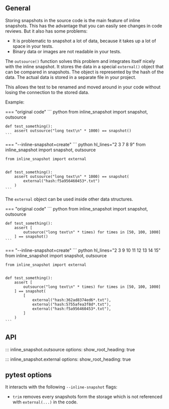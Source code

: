 ## General

Storing snapshots in the source code is the main feature of inline snapshots.
This has the advantage that you can easily see changes in code reviews. But it also has some problems:

* It is problematic to snapshot a lot of data, because it takes up a lot of space in your tests.
* Binary data or images are not readable in your tests.

The `outsource()` function solves this problem and integrates itself nicely with the inline snapshot.
It stores the data in a special `external()` object that can be compared in snapshots.
The object is represented by the hash of the data.
The actual data is stored in a separate file in your project.

This allows the test to be renamed and moved around in your code without losing the connection to the stored data.

Example:

=== "original code"
    <!-- inline-snapshot: first_block outcome-passed=1 outcome-errors=1 -->
    ``` python
    from inline_snapshot import snapshot, outsource


    def test_something():
        assert outsource("long text\n" * 1000) == snapshot()
    ```

=== "--inline-snapshot=create"
    <!-- inline-snapshot: create outcome-passed=1 -->
    ``` python hl_lines="2 3 7 8 9"
    from inline_snapshot import snapshot, outsource

    from inline_snapshot import external


    def test_something():
        assert outsource("long text\n" * 1000) == snapshot(
            external("hash:f5a956460453*.txt")
        )
    ```

The `external` object can be used inside other data structures.

=== "original code"
    <!-- inline-snapshot: first_block outcome-passed=1 outcome-errors=1 -->
    ``` python
    from inline_snapshot import snapshot, outsource


    def test_something():
        assert [
            outsource("long text\n" * times) for times in [50, 100, 1000]
        ] == snapshot()
    ```

=== "--inline-snapshot=create"
    <!-- inline-snapshot: create outcome-passed=1 -->
    ``` python hl_lines="2 3 9 10 11 12 13 14 15"
    from inline_snapshot import snapshot, outsource

    from inline_snapshot import external


    def test_something():
        assert [
            outsource("long text\n" * times) for times in [50, 100, 1000]
        ] == snapshot(
            [
                external("hash:362ad8374ed6*.txt"),
                external("hash:5755afea3f8d*.txt"),
                external("hash:f5a956460453*.txt"),
            ]
        )
    ```


## API

::: inline_snapshot.outsource
    options:
      show_root_heading: true

::: inline_snapshot.external
    options:
      show_root_heading: true

## pytest options

It interacts with the following `--inline-snapshot` flags:

- `trim` removes every snapshots form the storage which is not referenced with `external(...)` in the code.
